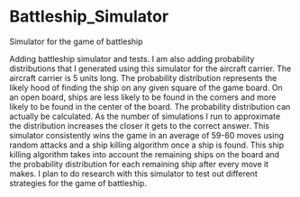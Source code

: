 # Battleship_Simulator
Simulator for the game of battleship

Adding battleship simulator and tests.  I am also adding probability distributions that I generated using this simulator for the aircraft carrier.  The aircraft carrier is 5 units long.  The probability distribution represents the likely hood of finding the ship on any given square of the game board.  On an open board, ships are less likely to be found in the corners and more likely to be found in the center of the board.  The probability distribution can actually be calculated.  As the number of simulations I run to approximate the distribution increases the closer it gets to the correct answer.
     This simulator consistently wins the game in an average of 59-60 moves using random attacks and a ship killing algorithm once a ship is found.  This ship killing algorithm takes into account the remaining ships on the board and the probability distribution for each remaining ship after every move it makes.  I plan to do research with this simulator to test out different strategies for the game of battleship.
